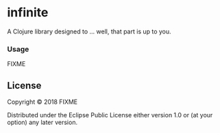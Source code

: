 # infinite

A Clojure library designed to ... well, that part is up to you.

### Usage

FIXME

## License

Copyright © 2018 FIXME

Distributed under the Eclipse Public License either version 1.0 or (at your
option) any later version.
